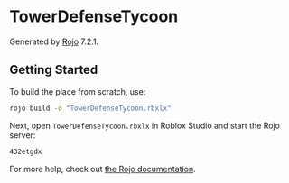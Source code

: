 # TowerDefenseTycoon
Generated by [Rojo](https://github.com/rojo-rbx/rojo) 7.2.1.

## Getting Started
To build the place from scratch, use:

```bash
rojo build -o "TowerDefenseTycoon.rbxlx"
```

Next, open `TowerDefenseTycoon.rbxlx` in Roblox Studio and start the Rojo server:

```bash
432etgdx
```

For more help, check out [the Rojo documentation](https://rojo.space/docs).